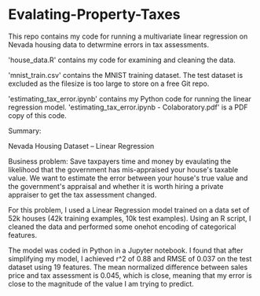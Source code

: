 # Evalating-Property-Taxes

This repo contains my code for running a multivariate linear regression on Nevada housing data to detwrmine errors in tax assessments.

'house_data.R' contains my code for examining and cleaning the data.

'mnist_train.csv' contains the MNIST training dataset. The test dataset is excluded as the filesize is too large to store on a free Git repo.

'estimating_tax_error.ipynb' contains my Python code for running the linear regression model.
'estimating_tax_error.ipynb - Colaboratory.pdf' is a PDF copy of this code.

Summary:

Nevada Housing Dataset – Linear Regression

Business problem: Save taxpayers time and money by evaulating the likelihood that the government has mis-appraised your house's taxable value. We want to estimate the error between your house's true value and the government's appraisal and whether it is worth hiring a private appraiser to get the tax assessment changed.

For this problem, I used a Linear Regression model trained on a data set of 52k houses (42k training examples, 10k test examples). Using an R script, I cleaned the data and performed some onehot encoding of categorical features.

The model was coded in Python in a Jupyter notebook. I found that after simplifying my model, I achieved r^2 of 0.88 and RMSE of 0.037 on the test dataset using 19 features. The mean normalized difference between sales price and tax assessment is 0.045, which is close, meaning that my error is close to the magnitude of the value I am trying to predict.
